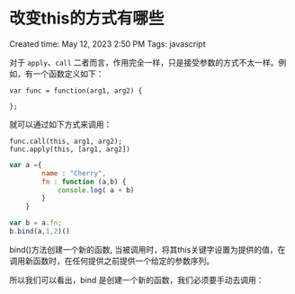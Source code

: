# 改变this的方式有哪些

Created time: May 12, 2023 2:50 PM
Tags: javascript

对于 `apply`、`call` 二者而言，作用完全一样，只是接受参数的方式不太一样。例如，有一个函数定义如下：

```
var func = function(arg1, arg2) {

};
```

就可以通过如下方式来调用：

```
func.call(this, arg1, arg2);
func.apply(this, [arg1, arg2])
```

```jsx
var a ={
        name : "Cherry",
        fn : function (a,b) {
            console.log( a + b)
        }
    }

var b = a.fn;
b.bind(a,1,2)()
```

bind()方法创建一个新的函数, 当被调用时，将其this关键字设置为提供的值，在调用新函数时，在任何提供之前提供一个给定的参数序列。

所以我们可以看出，bind 是创建一个新的函数，我们必须要手动去调用：
